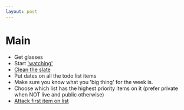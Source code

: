 ```yaml
---
layout: post
--- 
```


# Main 
* Get glasses
* Start ['watching'](file:///Users/joereddingtonfileless/git/watching/index.html) 
* [Clean the slate](clean_slate)
* Put dates on all the todo list items
* Make sure you know what you 'big thing' for the week is. 
* Choose which list has the highest priority items on it (prefer private when NOT live and public otherwise) 
* [Attack first item on list](Listitem)
